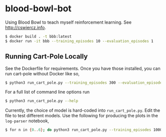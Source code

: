 # blood-bowl-bot

Using Blood Bowl to teach myself reinforcement learning. See http://cswiercz.info.

```bash
$ docker build . -t bbb:latest
$ docker run -it bbb --training_episodes 10 --evaluation_episodes 1
```

## Running Cart-Pole Locally

See the Dockerfile for requirements. Once you have those installed, you can run
cart-pole without Docker like so,

```bash
$ python3 run_cart_pole.py --training_episodes 300 --evaluation_episodes 10 --with_render
```

For a full list of command line options run

```bash
$ python3 run_cart_pole.py --help
```

Currently, the choice of model is hard-coded into `run_cart_pole.py`. Edit the
file to test different models. Use the following for producing the plots in the
`log-parser` notebook,

```bash
$ for n in {0..6}; do python3 run_cart_pole.py --training_episodes 1000 --evaluation_episodes 0 --logfile ./logs/cart-pole-dueling-dqn-$n.log ; done;
```
